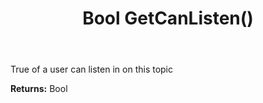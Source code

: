 ﻿---
uid: crmscript_ref_NSChatTopicAgent_GetCanListen
title: Bool GetCanListen()
intellisense: NSChatTopicAgent.GetCanListen
keywords: NSChatTopicAgent, GetCanListen
so.topic: reference
---

True of a user can listen in on this topic

**Returns:** Bool


